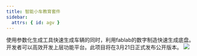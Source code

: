```yaml
---
title: 智能小车教育套件
sidebar:
  attrs: { id: agv }
---
```


使用参数化生成工具快速生成车辆的同时，利用fablab的数字制造快速生成底盘。开发者可以高效开发上层功能平台。此项目将在3月21日正式发布公开版本。
![](https://nexmaker-profabx.oss-cn-hangzhou.aliyuncs.com/img/166fa04d-180f-4b8c-8048-6f4dd90a7d44.webp)